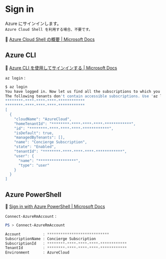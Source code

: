 # Sign in

Azure にサインインします。  
``Azure Cloud Shell を利用する場合、不要です。``  

:link: [Azure Cloud Shell の概要 | Microsoft Docs](https://docs.microsoft.com/ja-jp/azure/cloud-shell/overview)  

## Azure CLI

:link: [Azure CLI を使用してサインインする | Microsoft Docs](https://docs.microsoft.com/ja-jp/cli/azure/authenticate-azure-cli?view=azure-cli-latest)  

``az login`` : 

```bash
$ az login
You have logged in. Now let us find all the subscriptions to which you have access...
The following tenants don't contain accessible subscriptions. Use 'az login --allow-no-subscriptions' to have tenant level access.
********-****-****-****-************
********-****-****-****-************
[
  {
    "cloudName": "AzureCloud",
    "homeTenantId": "********-****-****-****-************",
    "id": "********-****-****-****-************",
    "isDefault": true,
    "managedByTenants": [],
    "name": "Concierge Subscription",
    "state": "Enabled",
    "tenantId": "********-****-****-****-************",
    "user": {
      "name": "*****************",
      "type": "user"
    }
  }
]
```

## Azure PowerShell

:link: [Sign in with Azure PowerShell | Microsoft Docs](https://docs.microsoft.com/ja-jp/powershell/azure/azurerm/authenticate-azureps)

``Connect-AzureRmAccount`` : 

```powershell
PS > Connect-AzureRmAccount

Account          : ****************************
SubscriptionName : Concierge Subscription
SubscriptionId   : ********-****-****-****-************
TenantId         : ********-****-****-****-************
Environment      : AzureCloud
```
